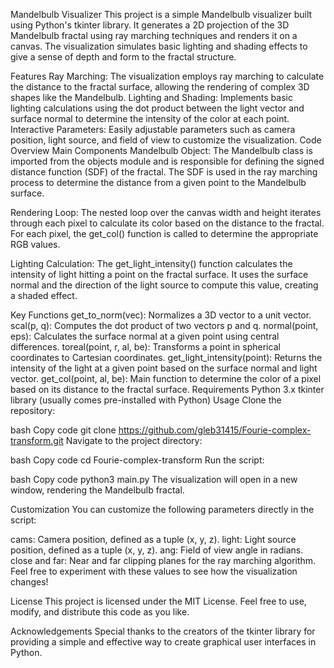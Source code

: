 Mandelbulb Visualizer
This project is a simple Mandelbulb visualizer built using Python's tkinter library. It generates a 2D projection of the 3D Mandelbulb fractal using ray marching techniques and renders it on a canvas. The visualization simulates basic lighting and shading effects to give a sense of depth and form to the fractal structure.

Features
Ray Marching: The visualization employs ray marching to calculate the distance to the fractal surface, allowing the rendering of complex 3D shapes like the Mandelbulb.
Lighting and Shading: Implements basic lighting calculations using the dot product between the light vector and surface normal to determine the intensity of the color at each point.
Interactive Parameters: Easily adjustable parameters such as camera position, light source, and field of view to customize the visualization.
Code Overview
Main Components
Mandelbulb Object: The Mandelbulb class is imported from the objects module and is responsible for defining the signed distance function (SDF) of the fractal. The SDF is used in the ray marching process to determine the distance from a given point to the Mandelbulb surface.

Rendering Loop: The nested loop over the canvas width and height iterates through each pixel to calculate its color based on the distance to the fractal. For each pixel, the get_col() function is called to determine the appropriate RGB values.

Lighting Calculation: The get_light_intensity() function calculates the intensity of light hitting a point on the fractal surface. It uses the surface normal and the direction of the light source to compute this value, creating a shaded effect.

Key Functions
get_to_norm(vec): Normalizes a 3D vector to a unit vector.
scal(p, q): Computes the dot product of two vectors p and q.
normal(point, eps): Calculates the surface normal at a given point using central differences.
toreal(point, r, al, be): Transforms a point in spherical coordinates to Cartesian coordinates.
get_light_intensity(point): Returns the intensity of the light at a given point based on the surface normal and light vector.
get_col(point, al, be): Main function to determine the color of a pixel based on its distance to the fractal surface.
Requirements
Python 3.x
tkinter library (usually comes pre-installed with Python)
Usage
Clone the repository:

bash
Copy code
git clone https://github.com/gleb31415/Fourie-complex-transform.git
Navigate to the project directory:

bash
Copy code
cd Fourie-complex-transform
Run the script:

bash
Copy code
python3 main.py
The visualization will open in a new window, rendering the Mandelbulb fractal.

Customization
You can customize the following parameters directly in the script:

cams: Camera position, defined as a tuple (x, y, z).
light: Light source position, defined as a tuple (x, y, z).
ang: Field of view angle in radians.
close and far: Near and far clipping planes for the ray marching algorithm.
Feel free to experiment with these values to see how the visualization changes!

License
This project is licensed under the MIT License. Feel free to use, modify, and distribute this code as you like.

Acknowledgements
Special thanks to the creators of the tkinter library for providing a simple and effective way to create graphical user interfaces in Python.
